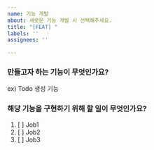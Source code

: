 ```yaml
---
name: 기능 개발
about: 새로운 기능 개발 시 선택해주세요.
title: "[FEAT] "
labels: ''
assignees: ''

---
```


### 만들고자 하는 기능이 무엇인가요?
ex) Todo 생성 기능

### 해당 기능을 구현하기 위해 할 일이 무엇인가요?
1. [ ] Job1
2. [ ] Job2
3. [ ] Job3
